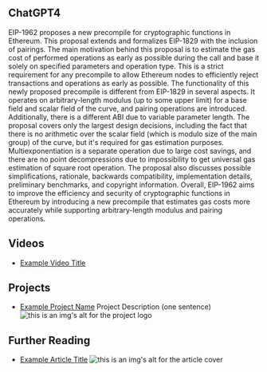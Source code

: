 ## ChatGPT4

EIP-1962 proposes a new precompile for cryptographic functions in Ethereum. This proposal extends and formalizes EIP-1829 with the inclusion of pairings. The main motivation behind this proposal is to estimate the gas cost of performed operations as early as possible during the call and base it solely on specified parameters and operation type. This is a strict requirement for any precompile to allow Ethereum nodes to efficiently reject transactions and operations as early as possible. The functionality of this newly proposed precompile is different from EIP-1829 in several aspects. It operates on arbitrary-length modulus (up to some upper limit) for a base field and scalar field of the curve, and pairing operations are introduced. Additionally, there is a different ABI due to variable parameter length. The proposal covers only the largest design decisions, including the fact that there is no arithmetic over the scalar field (which is modulo size of the main group) of the curve, but it's required for gas estimation purposes. Multiexponentiation is a separate operation due to large cost savings, and there are no point decompressions due to impossibility to get universal gas estimation of square root operation. The proposal also discusses possible simplifications, rationale, backwards compatibility, implementation details, preliminary benchmarks, and copyright information. Overall, EIP-1962 aims to improve the efficiency and security of cryptographic functions in Ethereum by introducing a new precompile that estimates gas costs more accurately while supporting arbitrary-length modulus and pairing operations.

## Videos

- [Example Video Title](https://www.youtube.com/watch?v=TDGq4aeevgY)

## Projects

- [Example Project Name](https://xxxx.xxx/xxxxx) Project Description (one sentence) ![this is an img's alt for the project logo](https://xxxx.xxx/project-logo.xxx)

## Further Reading

- [Example Article Title](https://xxxx.xxx/xxxxx) ![this is an img's alt for the article cover](https://xxxx.xxx/article-cover.xxx)
